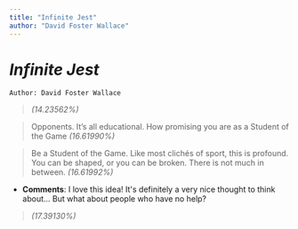```yaml
---
title: "Infinite Jest"
author: "David Foster Wallace"
---
```

  
# *Infinite Jest*
`Author: David Foster Wallace`

>  *(14.23562%)*

> Opponents. It’s all educational. How promising you are as a Student of the Game *(16.61990%)*

> Be a Student of the Game. Like most clichés of sport, this is profound. You can be shaped, or you can be broken. There is not much in between. *(16.61992%)*

* **Comments**: I love this idea! It's definitely a very nice thought to think about... But what about people who have no help?

>  *(17.39130%)*